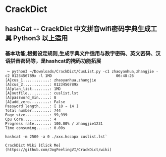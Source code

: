 # CrackDict
## hashCat -- CrackDict 中文拼音wifi密码字典生成工具 Python3 以上适用
### 基本功能,根据设定规则,生成字典文件适用与数字密码、英文密码、汉语拼音密码等，是hashcat的掩码功能拓展


     ↪ python3 ~/Downloads/CrackDict/CusList.py -c1 zhaoyanhua,zhangjie -c2 0123456789x -l 1MD                             06:48:26
    [A]cus_1............: zhaoyanhua,zhangjie
    [A]cus_2............: 0123456789x
    [A]plan_list........: 1MD
    [A]outfile..........: cuslist.lst
    [A]password_min.....: 8
    [A]add_zero.........: False
    Password length.....: [ 10 ~ 14 ]
    Total number........: 744
    Page size...........: 99,999
    Cpu Core............: 4
    Progress rate.......: 100.00% / zhangjie1231
    Time consuming......: 0.00s

    hashcat -m 2500 -a 0 ./xxx.hccapx cuslist.lst`


`CrackDict Wiki [Click Me](https://github.com/JogFeelingVI/CrackDict/wiki)`
